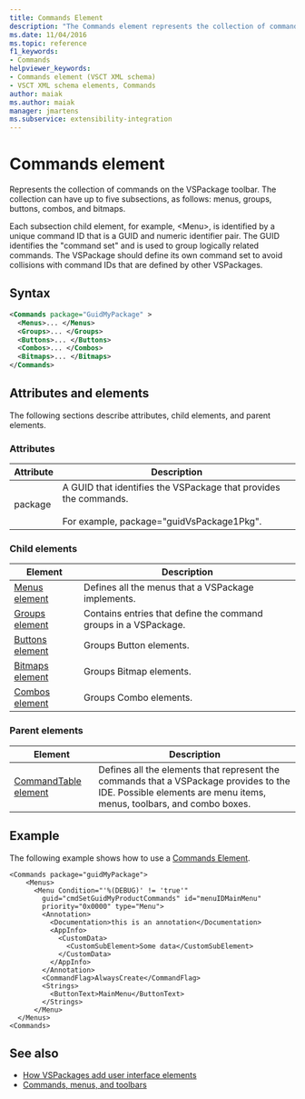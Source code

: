 ```yaml
---
title: Commands Element
description: "The Commands element represents the collection of commands on the VSPackage toolbar and can have these sections: menus, groups, buttons, combos, and bitmaps."
ms.date: 11/04/2016
ms.topic: reference
f1_keywords:
- Commands
helpviewer_keywords:
- Commands element (VSCT XML schema)
- VSCT XML schema elements, Commands
author: maiak
ms.author: maiak
manager: jmartens
ms.subservice: extensibility-integration
---
```

# Commands element

Represents the collection of commands on the VSPackage toolbar. The collection can have up to five subsections, as follows: menus, groups, buttons, combos, and bitmaps.

 Each subsection child element, for example, \<Menu>, is identified by a unique command ID that is a GUID and numeric identifier pair. The GUID identifies the "command set" and is used to group logically related commands. The VSPackage should define its own command set to avoid collisions with command IDs that are defined by other VSPackages.

## Syntax

```xml
<Commands package="GuidMyPackage" >
  <Menus>... </Menus>
  <Groups>... </Groups>
  <Buttons>... </Buttons>
  <Combos>... </Combos>
  <Bitmaps>... </Bitmaps>
</Commands>
```

## Attributes and elements
 The following sections describe attributes, child elements, and parent elements.

### Attributes

|Attribute|Description|
|---------------|-----------------|
|package|A GUID that identifies the VSPackage that provides the commands.<br /><br /> For example, package="guidVsPackage1Pkg".|

### Child elements

|Element|Description|
|-------------|-----------------|
|[Menus element](../extensibility/menus-element.md)|Defines all the menus that a VSPackage implements.|
|[Groups element](../extensibility/groups-element.md)|Contains entries that define the command groups in a VSPackage.|
|[Buttons element](../extensibility/buttons-element.md)|Groups Button elements.|
|[Bitmaps element](../extensibility/bitmaps-element.md)|Groups Bitmap elements.|
|[Combos element](../extensibility/combos-element.md)|Groups Combo elements.|

### Parent elements

|Element|Description|
|-------------|-----------------|
|[CommandTable element](../extensibility/commandtable-element.md)|Defines all the elements that represent the commands that a VSPackage provides to the IDE. Possible elements are menu items, menus, toolbars, and combo boxes.|

## Example
 The following example shows how to use a [Commands Element](../extensibility/commands-element.md).

```
<Commands package="guidMyPackage">
    <Menus>
      <Menu Condition="'%(DEBUG)' != 'true'"
        guid="cmdSetGuidMyProductCommands" id="menuIDMainMenu"
        priority="0x0000" type="Menu">
        <Annotation>
          <Documentation>this is an annotation</Documentation>
          <AppInfo>
            <CustomData>
              <CustomSubElement>Some data</CustomSubElement>
            </CustomData>
          </AppInfo>
        </Annotation>
        <CommandFlag>AlwaysCreate</CommandFlag>
        <Strings>
          <ButtonText>MainMenu</ButtonText>
        </Strings>
      </Menu>
  </Menus>
<Commands>
```

## See also
- [How VSPackages add user interface elements](../extensibility/internals/how-vspackages-add-user-interface-elements.md)
- [Commands, menus, and toolbars](../extensibility/internals/commands-menus-and-toolbars.md)
